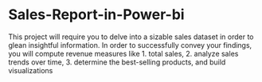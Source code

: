 # Sales-Report-in-Power-bi
This project will require you to delve into a sizable sales dataset in order to glean insightful information. In order to successfully convey your findings, you will compute revenue measures like 1. total sales, 2. analyze sales trends over time, 3. determine the best-selling products, and build visualizations
